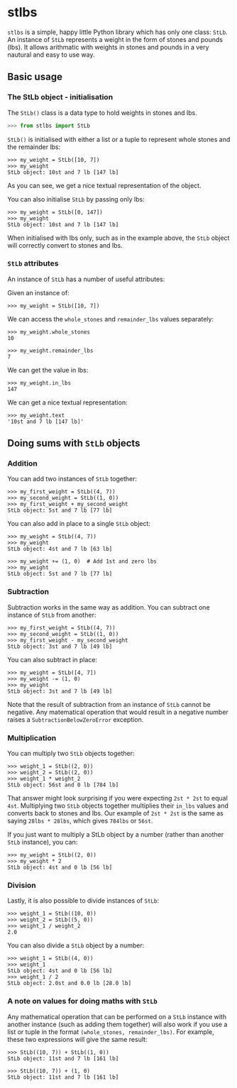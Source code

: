 # stlbs
`stlbs` is a simple, happy little Python library  which has only one class: `StLb`. An instance of `StLb` represents a weight in the form of stones and pounds (lbs). It allows arithmatic with weights in stones and pounds in a very nautural and easy to use way.

## Basic usage

### The StLb object - initialisation

The `StLb()` class is a data type to hold weights in stones and lbs.
```python
>>> from stlbs import StLb
```

`StLb()` is initialised with either a list or a tuple to represent whole stones and the remainder lbs:
```
>>> my_weight = StLb([10, 7])
>>> my_weight
StLb object: 10st and 7 lb [147 lb]
```
As you can see, we get a nice textual representation of the object.

You can also initialise `StLb` by passing only lbs:
```
>>> my_weight = StLb([0, 147])
>>> my_weight
StLb object: 10st and 7 lb [147 lb]
```
When initialised with lbs only, such as in the example above, the `StLb` object will correctly convert to stones and lbs.

### `StLb` attributes

An instance of `StLb` has a number of useful attributes:

Given an instance of:
```
>>> my_weight = StLb([10, 7])
```
We can access the `whole_stones` and `remainder_lbs` values separately:
```
>>> my_weight.whole_stones
10

>>> my_weight.remainder_lbs
7
```
We can get the value in lbs:
```
>>> my_weight.in_lbs
147
```

We can get a nice textual representation:
```
>>> my_weight.text
'10st and 7 lb [147 lb]'
```

## Doing sums with `StLb` objects

### Addition

You can add two instances of `StLb` together:
```
>>> my_first_weight = StLb((4, 7))
>>> my_second_weight = StLb((1, 0))
>>> my_first_weight + my_second_weight
StLb object: 5st and 7 lb [77 lb]
```

You can also add in place to a single `StLb` object:
```
>>> my_weight = StLb((4, 7))
>>> my_weight
StLb object: 4st and 7 lb [63 lb]

>>> my_weight += (1, 0)  # Add 1st and zero lbs
>>> my_weight
StLb object: 5st and 7 lb [77 lb]
```
### Subtraction
Subtraction works in the same way as addition. You can subtract one instance of `StLb` from another:
```
>>> my_first_weight = StLb((4, 7))
>>> my_second_weight = StLb((1, 0))
>>> my_first_weight - my_second_weight
StLb object: 3st and 7 lb [49 lb]
```
You can also subtract in place:
```
>>> my_weight = StLb([4, 7])
>>> my_weight -= (1, 0)
>>> my_weight
StLb object: 3st and 7 lb [49 lb]
```
Note that the result of subtraction from an instance of `StLb` cannot be negative. Any matematical operation that would result in a negative number raises a `SubtractionBelowZeroError` exception.
### Multiplication

You can multiply two `StLb` objects together:
```
>>> weight_1 = StLb((2, 0))
>>> weight_2 = StLb((2, 0))
>>> weight_1 * weight_2
StLb object: 56st and 0 lb [784 lb]
```
That answer might look surprising if you were expecting `2st * 2st` to equal `4st`. Multiplying two `StLb` objects together multiplies their `in_lbs` values and converts back to stones and lbs. Our example of `2st * 2st` is the same as saying `28lbs * 28lbs`, which gives `784lbs` or `56st`.

If you just want to multiply a StLb object by a number (rather than another `StLb` instance), you can:
```
>>> my_weight = StLb((2, 0))
>>> my_weight * 2
StLb object: 4st and 0 lb [56 lb]
```
### Division 

Lastly, it is also possible to divide instances of `StLb`:
```
>>> weight_1 = StLb((10, 0))
>>> weight_2 = StLb((5, 0))
>>> weight_1 / weight_2
2.0
```

You can also divide a `StLb` object by a number:
```
>>> weight_1 = StLb((4, 0))
>>> weight_1
StLb object: 4st and 0 lb [56 lb]
>>> weight_1 / 2
StLb object: 2.0st and 0.0 lb [28.0 lb]
```

### A note on values for doing maths with `StLb`
Any mathematical operation that can be performed on a `StLb` instance with another instance (such as adding them together) will also work if you use a list or tuple in the format `(whole_stones, remainder_lbs)`. For example, these two expressions will give the same result:
```
>>> StLb((10, 7)) + StLb((1, 0))
StLb object: 11st and 7 lb [161 lb]

>>> StLb((10, 7)) + (1, 0)
StLb object: 11st and 7 lb [161 lb]
```
